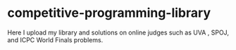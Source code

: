# competitive-programming-library
Here I upload my library and solutions on online judges such as UVA , SPOJ, and ICPC World Finals problems.
